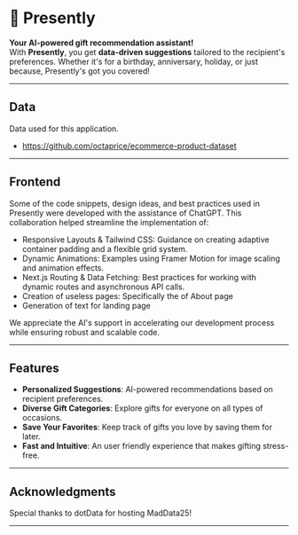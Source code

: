 # 🎁 Presently

**Your AI-powered gift recommendation assistant!**  
With **Presently**, you get **data-driven suggestions** tailored to the recipient's preferences. Whether it's for a birthday, anniversary, holiday, or just because, Presently's got you covered!

---

## Data
Data used for this application.

- https://github.com/octaprice/ecommerce-product-dataset

---

## Frontend
Some of the code snippets, design ideas, and best practices used in Presently were developed with the assistance of ChatGPT. This collaboration helped streamline the implementation of:

- Responsive Layouts & Tailwind CSS: Guidance on creating adaptive container padding and a flexible grid system.
- Dynamic Animations: Examples using Framer Motion for image scaling and animation effects.
- Next.js Routing & Data Fetching: Best practices for working with dynamic routes and asynchronous API calls.
- Creation of useless pages: Specifically the of About page
- Generation of text for landing page

We appreciate the AI's support in accelerating our development process while ensuring robust and scalable code.

---

## Features

- **Personalized Suggestions**: AI-powered recommendations based on recipient preferences.
- **Diverse Gift Categories**: Explore gifts for everyone on all types of occasions.
- **Save Your Favorites**: Keep track of gifts you love by saving them for later.
- **Fast and Intuitive**: An user friendly experience that makes gifting stress-free.

---

## Acknowledgments

Special thanks to dotData for hosting MadData25!

---
